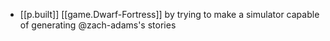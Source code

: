 
- [[p.built]] [[game.Dwarf-Fortress]] by trying to make a simulator capable of generating @zach-adams's stories